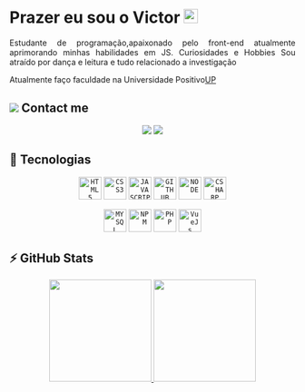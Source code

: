 <h1 align = "justify"> Prazer eu sou o Victor <img src="https://media.giphy.com/media/hvRJCLFzcasrR4ia7z/giphy.gif" width="25px"></h1>
<p align = "justify">
Estudante de programação,apaixonado pelo front-end atualmente aprimorando minhas habilidades em JS. Curiosidades e Hobbies Sou atraído por dança e leitura e tudo relacionado a investigação
</p>

Atualmente faço faculdade na Universidade Positivo[UP](https://www.up.edu.br/) <br/>

## <img src="https://img.icons8.com/external-flatart-icons-lineal-color-flatarticons/25/undefined/external-message-contact-flatart-icons-lineal-color-flatarticons.png"/> Contact me

<p align="center">
  <a href="https://www.instagram.com/victorcals_/" target="blank"><img src="https://img.icons8.com/bubbles/150/undefined/instagram-new--v2.png"/></a>
  <a href="https://www.linkedin.com/in/victor-cals-98a865214/" target="blank"><img src="https://img.icons8.com/bubbles/150/undefined/linkedin.png"/></a>
</p>

## 🚀 Tecnologias

<p align="center">
  <code><img width="40px" src="https://cdn.jsdelivr.net/gh/devicons/devicon/icons/html5/html5-original-wordmark.svg" title = "HTML5"/></code>
  <code><img width="40px" src="https://cdn.jsdelivr.net/gh/devicons/devicon/icons/css3/css3-original-wordmark.svg" title = "CSS3"/></code>
  <code><img width="40px" src="https://cdn.jsdelivr.net/gh/devicons/devicon/icons/javascript/javascript-original.svg" title = "JAVASCRIPT"/></code>
  <code><img width="40px" src="https://cdn.jsdelivr.net/gh/devicons/devicon/icons/github/github-original.svg" title = "GITHUB"/></code>
  <code><img width="40px" src="https://cdn.jsdelivr.net/gh/devicons/devicon/icons/nodejs/nodejs-original.svg" title = "NODE"/></code> 
<code><img width="40px" src="https://cdn.jsdelivr.net/gh/devicons/devicon/icons/csharp/csharp-original.svg" title = "CSHARP"/></code>
</p>
<p align="center">
  <code><img width="40px" src="https://cdn.jsdelivr.net/gh/devicons/devicon/icons/mysql/mysql-original.svg" title = "MYSQL"/></code>
    <code><img width="40px" src="https://cdn.jsdelivr.net/gh/devicons/devicon/icons/npm/npm-original-wordmark.svg" title = "NPM"/></code>
    <code><img width="40px" src="https://cdn.jsdelivr.net/gh/devicons/devicon/icons/php/php-original.svg" title = "PHP"/></code>
    <code><img width="40px" src="https://cdn.jsdelivr.net/gh//devicons/devicon/blob/v2.15.1/icons/vuejs/vuejs-original.svg" title = "VueJs"/></code>
</p>
 
## ⚡ GitHub Stats
<p align="center">
  <a href="https://github.com/victorcals">
    <img height="180em" src="https://github-readme-stats-eight-theta.vercel.app/api?username=victorcals&show_icons=true&theme=algolia&include_all_commits=true&count_private=true"/>
    <img height="180em" src="https://github-readme-stats-eight-theta.vercel.app/api/top-langs/?username=victorcals&layout=compact&langs_count=8&theme=algolia"/>
  </a>
</p>

<!-- ## <img src="https://img.icons8.com/stickers/30/undefined/commit-git.png"/> Contribuitions
<p align="center">
  <img src="https://raw.githubusercontent.com/victorcals/victorcals/output/github-contribution-grid-snake-dark.svg#gh-dark-mode-only"/>
  <img src="https://raw.githubusercontent.com/victorcals/victorcals/output/github-contribution-grid-snake.svg#gh-light-mode-only"/>
</p>
 -->


